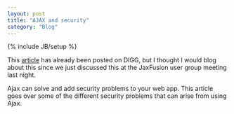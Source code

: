 ```yaml
---
layout: post
title: "AJAX and security"
category: "Blog"
---
```

{% include JB/setup %}

This [article](http://www.darknet.org.uk/2006/04/ajax-is-your-application-secure-enough/) has already been posted on DIGG, but I thought I would blog about this since we just discussed this at the JaxFusion user group meeting last night.

Ajax can solve and add security problems to your web app. This article goes over some of the different security problems that can arise from using Ajax.